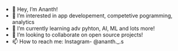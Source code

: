 - 👋 Hey, I’m Ananth!
- 👀 I’m interested in app developement, competetive pogramming, analytics
- 🌱 I’m currently learning adv pyhton, AI, ML and lots more!
- 💞️ I’m looking to collaborate on open source projects!
- 📫 How to reach me: Instagram- @ananth._.s

<!---
Ananth09 is a ✨ special ✨ repository because its `README.md` (this file) appears on your GitHub profile.
You can click the Preview link to take a look at your changes.
--->
